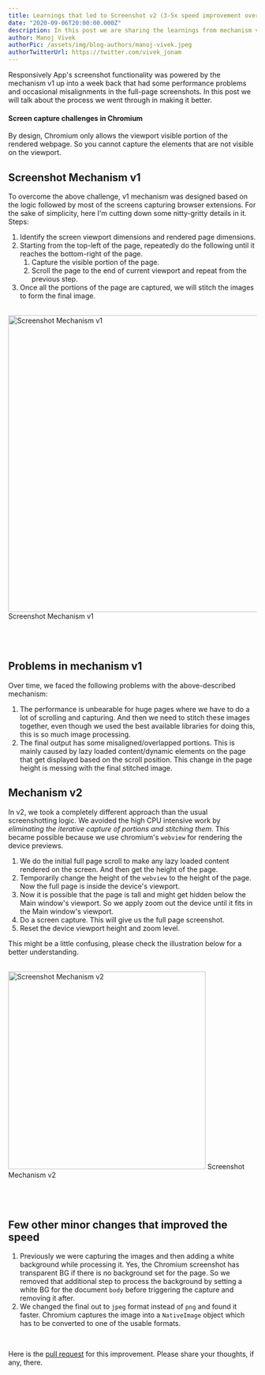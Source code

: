 ```yaml
---
title: Learnings that led to Screenshot v2 (3-5x speed improvement over v1)
date: "2020-09-06T20:00:00.000Z"
description: In this post we are sharing the learnings from mechanism v1 that laid the base for v2.
author: Manoj Vivek
authorPic: /assets/img/blog-authors/manoj-vivek.jpeg
authorTwitterUrl: https://twitter.com/vivek_jonam
---
```


Responsively App's screenshot functionality was powered by the mechanism v1 up into a week back that had some performance problems and occasional misalignments in the full-page screenshots. In this post we will talk about the process we went through in making it better.

#### Screen capture challenges in Chromium

By design, Chromium only allows the viewport visible portion of the rendered webpage. So you cannot capture the elements that are not visible on the viewport.

## Screenshot Mechanism v1

To overcome the above challenge, v1 mechanism was designed based on the logic followed by most of the screens capturing browser extensions. For the sake of simplicity, here I'm cutting down some nitty-gritty details in it.
Steps:

1. Identify the screen viewport dimensions and rendered page dimensions.
2. Starting from the top-left of the page, repeatedly do the following until it reaches the bottom-right of the page.
   1. Capture the visible portion of the page.
   2. Scroll the page to the end of current viewport and repeat from the previous step.
3. Once all the portions of the page are captured, we will stitch the images to form the final image.

<br/>
<div class="BlogPost__image-wrapper">
  <img height="600px" src="/assets/img/blog/screenshot-mechanism-v1.png" alt="Screenshot Mechanism v1" title="Screenshot Mechanism v1"/>
  <span>Screenshot Mechanism v1</span>
</div>
<br/>
<br/>
<br/>

## Problems in mechanism v1

Over time, we faced the following problems with the above-described mechanism:

1. The performance is unbearable for huge pages where we have to do a lot of scrolling and capturing. And then we need to stitch these images together, even though we used the best available libraries for doing this, this is so much image processing.
2. The final output has some misaligned/overlapped portions. This is mainly caused by lazy loaded content/dynamic elements on the page that get displayed based on the scroll position. This change in the page height is messing with the final stitched image.

## Mechanism v2

In v2, we took a completely different approach than the usual screenshotting logic. We avoided the high CPU intensive work by _eliminating the iterative capture of portions and stitching them_. This became possible because we use chromium's `webview` for rendering the device previews.

1. We do the initial full page scroll to make any lazy loaded content rendered on the screen. And then get the height of the page.
2. Temporarily change the height of the `webview` to the height of the page. Now the full page is inside the device's viewport.
3. Now it is possible that the page is tall and might get hidden below the Main window's viewport. So we apply zoom out the device until it fits in the Main window's viewport.
4. Do a screen capture. This will give us the full page screenshot.
5. Reset the device viewport height and zoom level.

This might be a little confusing, please check the illustration below for a better understanding.

<br/>
<div class="BlogPost__image-wrapper">
  <img height="400px" src="/assets/img/blog/screenshot-mechanism-v2.png" alt="Screenshot Mechanism v2" title="Screenshot Mechanism v2"/>
  <span>Screenshot Mechanism v2</span>
</div>
<br/>
<br/>
<br/>

## Few other minor changes that improved the speed

1. Previously we were capturing the images and then adding a white background while processing it. Yes, the Chromium screenshot has transparent BG if there is no background set for the page. So we removed that additional step to process the background by setting a white BG for the document `body` before triggering the capture and removing it after.
2. We changed the final out to `jpeg` format instead of `png` and found it faster. Chromium captures the image into a `NativeImage` object which has to be converted to one of the usable formats.

<br />

Here is the [pull request](https://github.com/responsively-org/responsively-app/pull/425) for this improvement. Please share your thoughts, if any, there.
